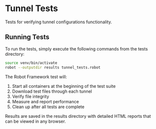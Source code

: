 # Tunnel Tests

Tests for verifying tunnel configurations functionality.

## Running Tests

To run the tests, simply execute the following commands from the tests directory:

```bash
source venv/bin/activate
robot --outputdir results tunnel_tests.robot

```

The Robot Framework test will:
1. Start all containers at the beginning of the test suite
2. Download test files through each tunnel 
3. Verify file integrity
4. Measure and report performance
5. Clean up after all tests are complete

Results are saved in the results directory with detailed HTML reports that can be viewed in any browser.
